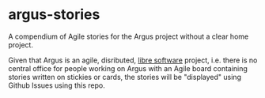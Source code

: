 # argus-stories
A compendium of Agile stories for the Argus project without a clear home project.

Given that Argus is an agile, disributed, [libre software](https://en.wikipedia.org/wiki/Free_software) project, i.e. there is no central office for people working on Argus with an Agile board containing stories written on stickies or cards, the stories will be "displayed" using Github Issues using this repo.
